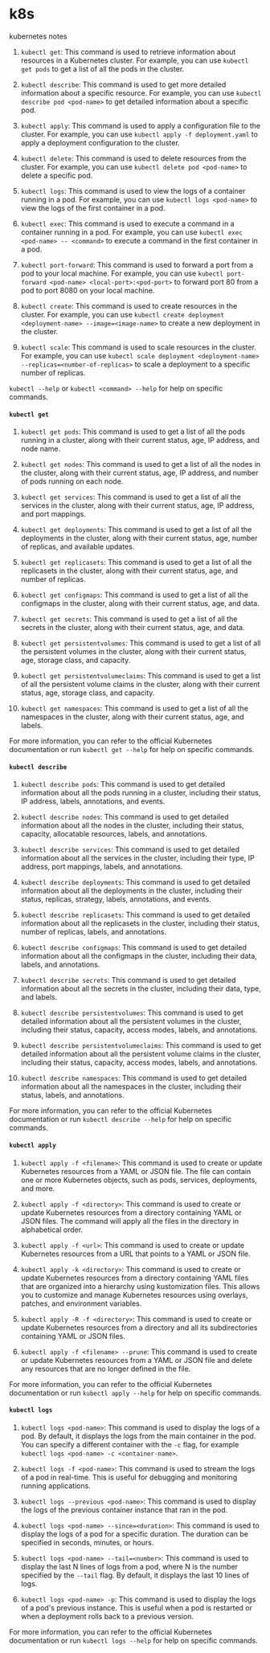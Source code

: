 # k8s
kubernetes notes

1. `kubectl get`: This command is used to retrieve information about resources in a Kubernetes cluster. 
For example, you can use `kubectl get pods` to get a list of all the pods in the cluster.

2. `kubectl describe`: This command is used to get more detailed information about a specific resource. 
For example, you can use `kubectl describe pod <pod-name>` to get detailed information about a specific pod.

3. `kubectl apply`: This command is used to apply a configuration file to the cluster. 
For example, you can use `kubectl apply -f deployment.yaml` to apply a deployment configuration to the cluster.

4. `kubectl delete`: This command is used to delete resources from the cluster. 
For example, you can use `kubectl delete pod <pod-name>` to delete a specific pod.

5. `kubectl logs`: This command is used to view the logs of a container running in a pod. 
For example, you can use `kubectl logs <pod-name>` to view the logs of the first container in a pod.

6. `kubectl exec`: This command is used to execute a command in a container running in a pod. 
For example, you can use `kubectl exec <pod-name> -- <command>` to execute a command in the first container in a pod.

7. `kubectl port-forward`: This command is used to forward a port from a pod to your local machine. 
For example, you can use `kubectl port-forward <pod-name> <local-port>:<pod-port>` to forward port 80 from a pod to port 8080 on your local machine.

8. `kubectl create`: This command is used to create resources in the cluster. 
For example, you can use `kubectl create deployment <deployment-name> --image=<image-name>` to create a new deployment in the cluster.

9. `kubectl scale`: This command is used to scale resources in the cluster. 
For example, you can use `kubectl scale deployment <deployment-name> --replicas=<number-of-replicas>` to scale a deployment to a specific number of replicas.

`kubectl --help` or `kubectl <command> --help` for help on specific commands.

#### `kubectl get`

1. `kubectl get pods`: This command is used to get a list of all the pods running in a cluster, along with their current status, age, IP address, and node name.

2. `kubectl get nodes`: This command is used to get a list of all the nodes in the cluster, along with their current status, age, IP address, and number of pods running on each node.

3. `kubectl get services`: This command is used to get a list of all the services in the cluster, along with their current status, age, IP address, and port mappings.

4. `kubectl get deployments`: This command is used to get a list of all the deployments in the cluster, along with their current status, age, number of replicas, and available updates.

5. `kubectl get replicasets`: This command is used to get a list of all the replicasets in the cluster, along with their current status, age, and number of replicas.

6. `kubectl get configmaps`: This command is used to get a list of all the configmaps in the cluster, along with their current status, age, and data.

7. `kubectl get secrets`: This command is used to get a list of all the secrets in the cluster, along with their current status, age, and data.

8. `kubectl get persistentvolumes`: This command is used to get a list of all the persistent volumes in the cluster, along with their current status, age, storage class, and capacity.

9. `kubectl get persistentvolumeclaims`: This command is used to get a list of all the persistent volume claims in the cluster, along with their current status, age, storage class, and capacity.

10. `kubectl get namespaces`: This command is used to get a list of all the namespaces in the cluster, along with their current status, age, and labels.

For more information, you can refer to the official Kubernetes documentation or run `kubectl get --help` for help on specific commands.

#### `kubectl describe`


1. `kubectl describe pods`: This command is used to get detailed information about all the pods running in a cluster, including their status, IP address, labels, annotations, and events.

2. `kubectl describe nodes`: This command is used to get detailed information about all the nodes in the cluster, including their status, capacity, allocatable resources, labels, and annotations.

3. `kubectl describe services`: This command is used to get detailed information about all the services in the cluster, including their type, IP address, port mappings, labels, and annotations.

4. `kubectl describe deployments`: This command is used to get detailed information about all the deployments in the cluster, including their status, replicas, strategy, labels, annotations, and events.

5. `kubectl describe replicasets`: This command is used to get detailed information about all the replicasets in the cluster, including their status, number of replicas, labels, and annotations.

6. `kubectl describe configmaps`: This command is used to get detailed information about all the configmaps in the cluster, including their data, labels, and annotations.

7. `kubectl describe secrets`: This command is used to get detailed information about all the secrets in the cluster, including their data, type, and labels.

8. `kubectl describe persistentvolumes`: This command is used to get detailed information about all the persistent volumes in the cluster, including their status, capacity, access modes, labels, and annotations.

9. `kubectl describe persistentvolumeclaims`: This command is used to get detailed information about all the persistent volume claims in the cluster, including their status, capacity, access modes, labels, and annotations.

10. `kubectl describe namespaces`: This command is used to get detailed information about all the namespaces in the cluster, including their status, labels, and annotations.

For more information, you can refer to the official Kubernetes documentation or run `kubectl describe --help` for help on specific commands.


#### `kubectl apply`

1. `kubectl apply -f <filename>`: This command is used to create or update Kubernetes resources from a YAML or JSON file. The file can contain one or more Kubernetes objects, such as pods, services, deployments, and more.

2. `kubectl apply -f <directory>`: This command is used to create or update Kubernetes resources from a directory containing YAML or JSON files. The command will apply all the files in the directory in alphabetical order.

3. `kubectl apply -f <url>`: This command is used to create or update Kubernetes resources from a URL that points to a YAML or JSON file.

4. `kubectl apply -k <directory>`: This command is used to create or update Kubernetes resources from a directory containing YAML files that are organized into a hierarchy using kustomization files. This allows you to customize and manage Kubernetes resources using overlays, patches, and environment variables.

5. `kubectl apply -R -f <directory>`: This command is used to create or update Kubernetes resources from a directory and all its subdirectories containing YAML or JSON files.

6. `kubectl apply -f <filename> --prune`: This command is used to create or update Kubernetes resources from a YAML or JSON file and delete any resources that are no longer defined in the file.

For more information, you can refer to the official Kubernetes documentation or run `kubectl apply --help` for help on specific commands.


#### `kubectl logs` 

1. `kubectl logs <pod-name>`: This command is used to display the logs of a pod. By default, it displays the logs from the main container in the pod. You can specify a different container with the `-c` flag, for example `kubectl logs <pod-name> -c <container-name>`.

2. `kubectl logs -f <pod-name>`: This command is used to stream the logs of a pod in real-time. This is useful for debugging and monitoring running applications.

3. `kubectl logs --previous <pod-name>`: This command is used to display the logs of the previous container instance that ran in the pod.

4. `kubectl logs <pod-name> --since=<duration>`: This command is used to display the logs of a pod for a specific duration. The duration can be specified in seconds, minutes, or hours.

5. `kubectl logs <pod-name> --tail=<number>`: This command is used to display the last N lines of logs from a pod, where N is the number specified by the `--tail` flag. By default, it displays the last 10 lines of logs.

6. `kubectl logs <pod-name> -p`: This command is used to display the logs of a pod's previous instance. This is useful when a pod is restarted or when a deployment rolls back to a previous version.

 For more information, you can refer to the official Kubernetes documentation or run `kubectl logs --help` for help on specific commands.
